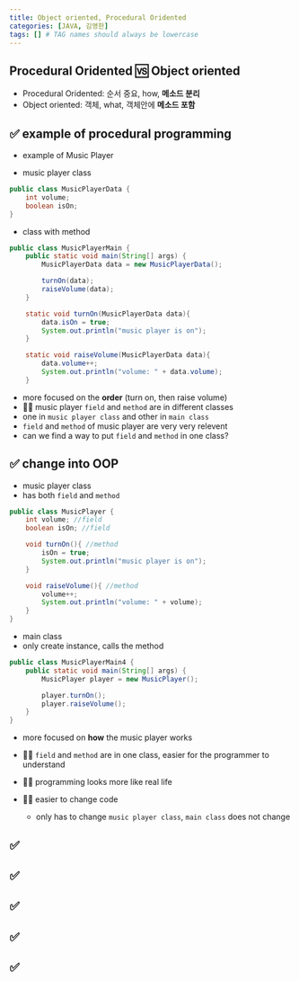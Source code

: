 ```yaml
---
title: Object oriented, Procedural Oridented
categories: [JAVA, 김영한]
tags: [] # TAG names should always be lowercase
---
```


## Procedural Oridented 🆚 Object oriented

- Procedural Oridented: 순서 중요, how, **메소드 분리**
- Object oriented: 객체, what, 객체안에 **메소드 포함**

## ✅ example of procedural programming

- example of Music Player
  <br>

- music player class

```java
public class MusicPlayerData {
    int volume;
    boolean isOn;
}
```

- class with method

```java
public class MusicPlayerMain {
    public static void main(String[] args) {
        MusicPlayerData data = new MusicPlayerData();

        turnOn(data);
        raiseVolume(data);
    }

    static void turnOn(MusicPlayerData data){
        data.isOn = true;
        System.out.println("music player is on");
    }

    static void raiseVolume(MusicPlayerData data){
        data.volume++;
        System.out.println("volume: " + data.volume);
    }
```

- more focused on the **order** (turn on, then raise volume)
- 👎🏻 music player `field` and `method` are in different classes
- one in `music player class` and other in `main class`
- `field` and `method` of music player are very very relevent
- can we find a way to put `field` and `method` in one class?

## ✅ change into OOP

- music player class
- has both `field` and `method`

```java
public class MusicPlayer {
    int volume; //field
    boolean isOn; //field

    void turnOn(){ //method
        isOn = true;
        System.out.println("music player is on");
    }

    void raiseVolume(){ //method
        volume++;
        System.out.println("volume: " + volume);
    }
}
```

- main class
- only create instance, calls the method

```java
public class MusicPlayerMain4 {
    public static void main(String[] args) {
        MusicPlayer player = new MusicPlayer();

        player.turnOn();
        player.raiseVolume();
    }
}
```

- more focused on **how** the music player works

- 👍🏻 `field` and `method` are in one class, easier for the programmer to understand
- 👍🏻 programming looks more like real life
- 👍🏻 easier to change code
  - only has to change `music player class`, `main class` does not change

## ✅

## ✅

## ✅

## ✅

## ✅
